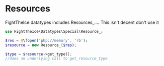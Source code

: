 # Resources
FightTheIce datatypes includes Resources_.... This isn't decent don't use it

```php
use FightTheIce\Datatypes\Special\Resource_;

$res = @\fopen('php://memory', 'rb');
$resource = new Resource_($res);

$type = $resource->get_type();
//does an underlying call to get_resource_type
```